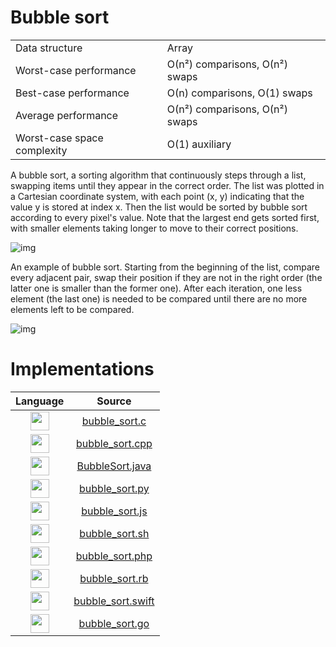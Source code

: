 # Bubble sort

|                           |                                    |
| ------------------------- | ---------------------------------- |
|Data structure	            | Array                              |
|Worst-case performance	    |О(n²) comparisons, О(n²) swaps      |
|Best-case performance	    |О(n) comparisons, О(1) swaps        |
|Average performance	      |О(n²) comparisons, О(n²) swaps      |
|Worst-case space complexity|O(1) auxiliary                      |


A bubble sort, a sorting algorithm that continuously steps through a list,
swapping items until they appear in the correct order. The list was plotted
in a Cartesian coordinate system, with each point (x, y) indicating that the value y is
stored at index x. Then the list would be sorted by bubble sort according to every pixel's value.
Note that the largest end gets sorted first, with smaller elements taking longer to move to their correct positions.

![img](https://upload.wikimedia.org/wikipedia/commons/3/37/Bubble_sort_animation.gif)

An example of bubble sort. Starting from the beginning of the list, compare every adjacent pair,
swap their position if they are not in the right order (the latter one is smaller than the former one).
After each iteration, one less element (the last one) is needed to be compared until there are no more
elements left to be compared.


![img](https://upload.wikimedia.org/wikipedia/commons/c/c8/Bubble-sort-example-300px.gif)


# Implementations

| Language |  Source |
| :-: | :-: |
|	<img src="http://konpa.github.io/devicon/devicon.git/icons/c/c-original.svg" width="30px"> | [bubble_sort.c](bubble_sort.c)|
|	<img src="http://konpa.github.io/devicon/devicon.git/icons/cplusplus/cplusplus-original.svg" width="30px"> | [bubble_sort.cpp](bubble_sort.cpp)|
|	<img src="http://konpa.github.io/devicon/devicon.git/icons/java/java-original.svg" width="30px"> | [BubbleSort.java](BubbleSort.java)|
|	<img src="http://konpa.github.io/devicon/devicon.git/icons/python/python-original.svg" width="30px"> | [bubble_sort.py](bubble_sort.py)|
|	<img src="http://konpa.github.io/devicon/devicon.git/icons/javascript/javascript-original.svg" width="30px"> | [bubble_sort.js](bubble_sort.js)|
|	<img src="https://cdn-images-1.medium.com/max/600/1*FEE98iWinlZBYkxBAG8MvA.png" width="30px"> | [bubble_sort.sh](bubble_sort.sh)|
|	<img src="http://konpa.github.io/devicon/devicon.git/icons/php/php-original.svg" width="30px"> | [bubble_sort.php](bubble_sort.php)|
|	<img src="http://konpa.github.io/devicon/devicon.git/icons/ruby/ruby-original.svg" width="30px"> | [bubble_sort.rb](bubble_sort.rb)|
|	<img src="http://konpa.github.io/devicon/devicon.git/icons/swift/swift-original.svg" width="30px"> | [bubble_sort.swift](bubble_sort.swift)|
|	<img src="http://konpa.github.io/devicon/devicon.git/icons/go/go-original.svg" width="30px"> | [bubble_sort.go](bubble_sort.go)|
